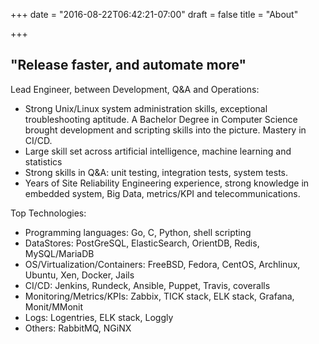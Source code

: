 +++
date = "2016-08-22T06:42:21-07:00"
draft = false
title = "About"

+++

"Release faster, and automate more"
--

Lead Engineer, between Development, Q&A and Operations:
- Strong Unix/Linux system administration skills, exceptional troubleshooting aptitude. A Bachelor Degree in Computer Science brought development and scripting skills into the picture. Mastery in CI/CD.
- Large skill set across artificial intelligence, machine learning and statistics
- Strong skills in Q&A: unit testing, integration tests, system tests.
- Years of Site Reliability Engineering experience, strong knowledge in embedded system, Big Data, metrics/KPI and telecommunications.

Top Technologies:
- Programming languages: Go, C, Python, shell scripting
- DataStores: PostGreSQL, ElasticSearch, OrientDB, Redis, MySQL/MariaDB
- OS/Virtualization/Containers: FreeBSD, Fedora, CentOS, Archlinux, Ubuntu, Xen, Docker, Jails
- CI/CD: Jenkins, Rundeck, Ansible, Puppet, Travis, coveralls
- Monitoring/Metrics/KPIs: Zabbix, TICK stack, ELK stack, Grafana, Monit/MMonit
- Logs: Logentries, ELK stack, Loggly
- Others: RabbitMQ, NGiNX

